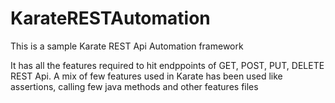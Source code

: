 # KarateRESTAutomation
This is a sample Karate REST Api Automation framework

It has all the features required to hit endppoints of GET, POST, PUT, DELETE REST Api. A mix of few features used in Karate has been used like assertions, calling few java methods and other features files
